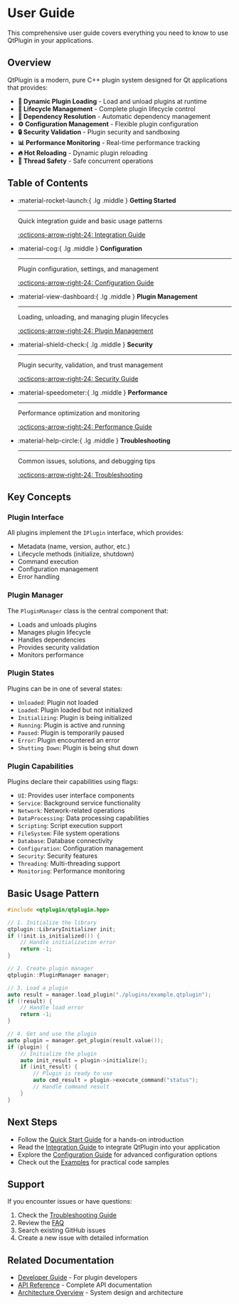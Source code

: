 # User Guide

This comprehensive user guide covers everything you need to know to use QtPlugin in your applications.

## Overview

QtPlugin is a modern, pure C++ plugin system designed for Qt applications that provides:

- **🔌 Dynamic Plugin Loading** - Load and unload plugins at runtime
- **🔄 Lifecycle Management** - Complete plugin lifecycle control
- **🔗 Dependency Resolution** - Automatic dependency management
- **⚙️ Configuration Management** - Flexible plugin configuration
- **🔒 Security Validation** - Plugin security and sandboxing
- **📊 Performance Monitoring** - Real-time performance tracking
- **🔥 Hot Reloading** - Dynamic plugin reloading
- **🧵 Thread Safety** - Safe concurrent operations

## Table of Contents

<div class="grid cards" markdown>

- :material-rocket-launch:{ .lg .middle } **Getting Started**

    ---

    Quick integration guide and basic usage patterns

    [:octicons-arrow-right-24: Integration Guide](integration.md)

- :material-cog:{ .lg .middle } **Configuration**

    ---

    Plugin configuration, settings, and management

    [:octicons-arrow-right-24: Configuration Guide](configuration.md)

- :material-view-dashboard:{ .lg .middle } **Plugin Management**

    ---

    Loading, unloading, and managing plugin lifecycles

    [:octicons-arrow-right-24: Plugin Management](plugin-management.md)

- :material-shield-check:{ .lg .middle } **Security**

    ---

    Plugin security, validation, and trust management

    [:octicons-arrow-right-24: Security Guide](security.md)

- :material-speedometer:{ .lg .middle } **Performance**

    ---

    Performance optimization and monitoring

    [:octicons-arrow-right-24: Performance Guide](performance.md)

- :material-help-circle:{ .lg .middle } **Troubleshooting**

    ---

    Common issues, solutions, and debugging tips

    [:octicons-arrow-right-24: Troubleshooting](troubleshooting.md)

</div>

## Key Concepts

### Plugin Interface

All plugins implement the `IPlugin` interface, which provides:

- Metadata (name, version, author, etc.)
- Lifecycle methods (initialize, shutdown)
- Command execution
- Configuration management
- Error handling

### Plugin Manager

The `PluginManager` class is the central component that:

- Loads and unloads plugins
- Manages plugin lifecycle
- Handles dependencies
- Provides security validation
- Monitors performance

### Plugin States

Plugins can be in one of several states:

- `Unloaded`: Plugin not loaded
- `Loaded`: Plugin loaded but not initialized
- `Initializing`: Plugin is being initialized
- `Running`: Plugin is active and running
- `Paused`: Plugin is temporarily paused
- `Error`: Plugin encountered an error
- `Shutting Down`: Plugin is being shut down

### Plugin Capabilities

Plugins declare their capabilities using flags:

- `UI`: Provides user interface components
- `Service`: Background service functionality
- `Network`: Network-related operations
- `DataProcessing`: Data processing capabilities
- `Scripting`: Script execution support
- `FileSystem`: File system operations
- `Database`: Database connectivity
- `Configuration`: Configuration management
- `Security`: Security features
- `Threading`: Multi-threading support
- `Monitoring`: Performance monitoring

## Basic Usage Pattern

```cpp
#include <qtplugin/qtplugin.hpp>

// 1. Initialize the library
qtplugin::LibraryInitializer init;
if (!init.is_initialized()) {
    // Handle initialization error
    return -1;
}

// 2. Create plugin manager
qtplugin::PluginManager manager;

// 3. Load a plugin
auto result = manager.load_plugin("./plugins/example.qtplugin");
if (!result) {
    // Handle load error
    return -1;
}

// 4. Get and use the plugin
auto plugin = manager.get_plugin(result.value());
if (plugin) {
    // Initialize the plugin
    auto init_result = plugin->initialize();
    if (init_result) {
        // Plugin is ready to use
        auto cmd_result = plugin->execute_command("status");
        // Handle command result
    }
}
```

## Next Steps

- Follow the [Quick Start Guide](quick-start.md) for a hands-on introduction
- Read the [Integration Guide](integration.md) to integrate QtPlugin into your application
- Explore the [Configuration Guide](configuration.md) for advanced configuration options
- Check out the [Examples](../examples/README.md) for practical code samples

## Support

If you encounter issues or have questions:

1. Check the [Troubleshooting Guide](troubleshooting.md)
2. Review the [FAQ](faq.md)
3. Search existing GitHub issues
4. Create a new issue with detailed information

## Related Documentation

- [Developer Guide](../developer-guide/README.md) - For plugin developers
- [API Reference](../api/README.md) - Complete API documentation
- [Architecture Overview](../architecture/README.md) - System design and architecture
